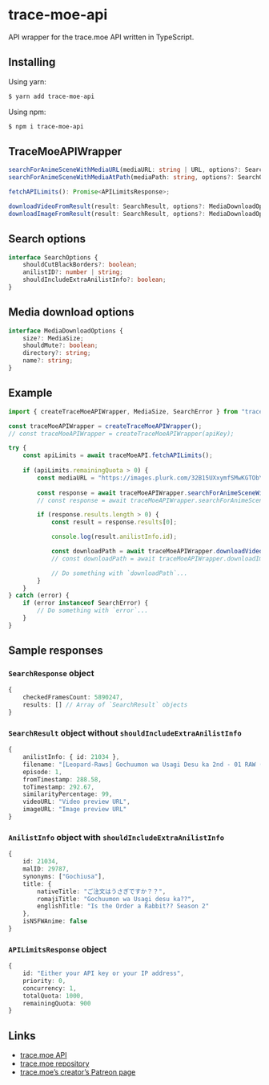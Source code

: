 # trace-moe-api

API wrapper for the trace.moe API written in TypeScript.

## Installing

Using yarn:

```bash
$ yarn add trace-moe-api
```

Using npm:

```bash
$ npm i trace-moe-api
```

## TraceMoeAPIWrapper

```typescript
searchForAnimeSceneWithMediaURL(mediaURL: string | URL, options?: SearchOptions): Promise<SearchResponse>;
searchForAnimeSceneWithMediaAtPath(mediaPath: string, options?: SearchOptions): Promise<SearchResponse>;

fetchAPILimits(): Promise<APILimitsResponse>;

downloadVideoFromResult(result: SearchResult, options?: MediaDownloadOptions): Promise<string>;
downloadImageFromResult(result: SearchResult, options?: MediaDownloadOptions): Promise<string>;
```

## Search options

```typescript
interface SearchOptions {
    shouldCutBlackBorders?: boolean;
    anilistID?: number | string;
    shouldIncludeExtraAnilistInfo?: boolean;
}
```

## Media download options

```typescript
interface MediaDownloadOptions {
    size?: MediaSize;
    shouldMute?: boolean;
    directory?: string;
    name?: string;
}
```

## Example

```typescript
import { createTraceMoeAPIWrapper, MediaSize, SearchError } from "trace-moe-api";

const traceMoeAPIWrapper = createTraceMoeAPIWrapper();
// const traceMoeAPIWrapper = createTraceMoeAPIWrapper(apiKey);

try {
    const apiLimits = await traceMoeAPI.fetchAPILimits();
	
    if (apiLimits.remainingQuota > 0) {
        const mediaURL = "https://images.plurk.com/32B15UXxymfSMwKGTObY5e.jpg";
	
        const response = await traceMoeAPIWrapper.searchForAnimeSceneWithMediaURL(mediaURL);
        // const response = await traceMoeAPIWrapper.searchForAnimeSceneWithMediaAtPath(mediaPath);

        if (response.results.length > 0) {
            const result = response.results[0];

            console.log(result.anilistInfo.id);

            const downloadPath = await traceMoeAPIWrapper.downloadVideoFromResult(result, MediaSize.large);
            // const downloadPath = await traceMoeAPIWrapper.downloadImageFromResult(result, MediaSize.large);

            // Do something with `downloadPath`...		
        }
    }
} catch (error) {
    if (error instanceof SearchError) {
        // Do something with `error`...
    }
}
```

## Sample responses

### `SearchResponse` object

```typescript
{
    checkedFramesCount: 5890247,
    results: [] // Array of `SearchResult` objects
}
```

### `SearchResult` object without `shouldIncludeExtraAnilistInfo`

```typescript
{
    anilistInfo: { id: 21034 },
    filename: "[Leopard-Raws] Gochuumon wa Usagi Desu ka 2nd - 01 RAW (KBS 1280x720 x264 AAC).mp4",
    episode: 1,
    fromTimestamp: 288.58,
    toTimestamp: 292.67,
    similarityPercentage: 99,
    videoURL: "Video preview URL",
    imageURL: "Image preview URL"
}
```

### `AnilistInfo` object with `shouldIncludeExtraAnilistInfo`

```typescript
{
    id: 21034,
    malID: 29787,
    synonyms: ["Gochiusa"],
    title: {
        nativeTitle: "ご注文はうさぎですか？？",
        romajiTitle: "Gochuumon wa Usagi desu ka??",
        englishTitle: "Is the Order a Rabbit?? Season 2"
    },
    isNSFWAnime: false
}
```

### `APILimitsResponse` object

```typescript
{
    id: "Either your API key or your IP address",
    priority: 0,
    concurrency: 1,
    totalQuota: 1000,
    remainingQuota: 900
}
```

## Links

- [trace.moe API](https://soruly.github.io/trace.moe-api)
- [trace.moe repository](https://github.com/soruly/trace.moe)
- [trace.moe’s creator’s Patreon page](https://www.patreon.com/soruly)
